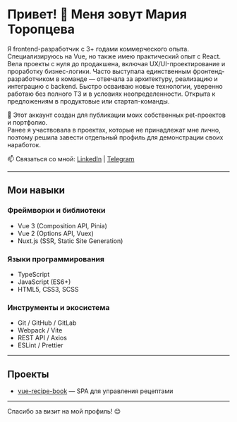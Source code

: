 # Привет! 👋 Меня зовут Мария Торопцева

Я frontend-разработчик с 3+ годами коммерческого опыта. Специализируюсь на Vue, но также имею практический опыт с React. Вела проекты с нуля до продакшена, включая UX/UI-проектирование и проработку бизнес-логики. Часто выступала единственным фронтенд-разработчиком в команде — отвечала за архитектуру, реализацию и интеграцию с backend. Быстро осваиваю новые технологии, уверенно работаю без полного ТЗ и в условиях неопределенности. Открыта к предложениям в продуктовые или стартап-команды.

🌱 Этот аккаунт создан для публикации моих собственных pet-проектов и портфолио.  
Ранее я участвовала в проектах, которые не принадлежат мне лично, поэтому решила завести отдельный профиль для демонстрации своих наработок.

📫 Связаться со мной: [LinkedIn](https://www.linkedin.com/in/mariya-toroptseva/) | [Telegram](https://t.me/@mnaumnaum)

---

## Мои навыки

### Фреймворки и библиотеки
- Vue 3 (Composition API, Pinia)  
- Vue 2 (Options API, Vuex)  
- Nuxt.js (SSR, Static Site Generation)  

### Языки программирования
- TypeScript  
- JavaScript (ES6+)  
- HTML5, CSS3, SCSS  

### Инструменты и экосистема
- Git / GitHub / GitLab  
- Webpack / Vite  
- REST API / Axios  
- ESLint / Prettier

---

## Проекты

- [vue-recipe-book](https://github.com/твое_имя/vue-recipe-book) — SPA для управления рецептами  

---

Спасибо за визит на мой профиль! 😊

